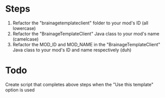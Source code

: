 # Steps
1. Refactor the "brainagetemplateclient" folder to your mod's ID (all lowercase)
2. Refactor the "BrainageTemplateClient" Java class to your mod's name (camelcase)
3. Refactor the MOD_ID and MOD_NAME in the "BrainageTemplateClient" Java class to your mod's ID and name respectively (duh)

# Todo
Create script that completes above steps when the "Use this template" option is used